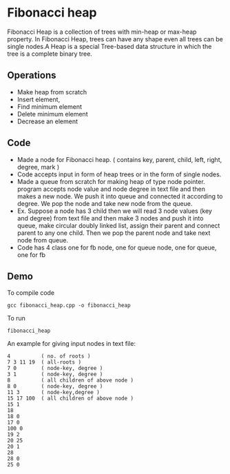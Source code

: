 # Fibonacci heap

Fibonacci Heap is a collection of trees with min-heap or max-heap property. In Fibonacci Heap, trees can have any shape even all trees can be single nodes.A Heap is a special Tree-based data structure in which the tree is a complete binary tree.


## Operations

* Make heap from scratch
* Insert element,
* Find minimum element
* Delete minimum element
* Decrease an element
## Code

* Made a node for Fibonacci heap. ( contains key, parent, child, left, right, degree, mark )
* Code accepts input in form of heap trees or in the form of single nodes.
* Made a queue from scratch for making heap of type node pointer. program accepts node value and node degree in text file and then makes a new node. We push it into queue and connected it according to degree. We pop the node and take new node from the queue. 
* Ex. Suppose a node has 3 child then we will read 3 node values (key and degree) from text file and then make 3 nodes and push it into queue, make circular doubly linked list, assign their parent and connect parent to any one child. Then we pop the parent node and take next node from queue.
* Code has 4 class one for fb node, one for queue node, one for queue, one for fb
 

## Demo

To compile code

```
gcc fibonacci_heap.cpp -o fibonacci_heap
```

To run
```
fibonacci_heap
```

An example for giving input nodes in text file:

```
4          ( no. of roots )
7 3 11 19  ( all-roots )
7 0        ( node-key, degree )
3 1        ( node-key, degree )
8          ( all children of above node ) 
8 0        ( node-key, degree )
11 3       ( node-key,degree )
15 17 100  ( all children of above node )
15 1
18
18 0
17 0
100 0
19 2
20 25
20 1
28
28 0
25 0
```
